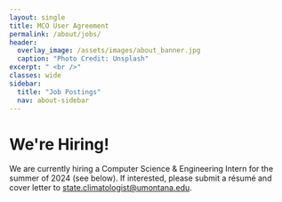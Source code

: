 ```yaml
---
layout: single
title: MCO User Agreement
permalink: /about/jobs/
header:
  overlay_image: /assets/images/about_banner.jpg
  caption: "Photo Credit: Unsplash"
excerpt: " <br />"
classes: wide
sidebar:
  title: "Job Postings"
  nav: about-sidebar
---
```


# We're Hiring!

We are currently hiring a Computer Science & Engineering Intern for the summer of 2024 (see below). If interested, please submit a résumé and cover letter to [state.climatologist@umontana.edu](mailto:state.climatologist@umontana.edu).

<object data="/assets/images/mesonet_intern_position.pdf" width="1000" height="1000" type="application/pdf"></object>